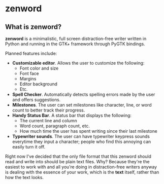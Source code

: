 zenword
=======

What is zenword?
----------------

__zenword__ is a minimalistic, full screen distraction-free writer written in
Python and running in the GTK+ framework through PyGTK bindings.

Planned features include:
* __Customizable editor__. Allows the user to customize the following:
    - Font color and size
    - Font face
    - Margins
    - Editor background
    - Etc.
* __Spell Checker__. Automatically detects spelling errors made by the user
  and offers suggestions.
* __Milestones__. The user can set milestones like character, line, or word
  count to better track their progress.
* __Handy Status Bar__. A status bar that displays the following:
    - The current line and column
    - Word count, paragraph count, etc.
    - How much time the user has spent writing since their last milestone
* __Typewriter sounds__. The user can have typewriter keypress sounds everytime
  they input a character; people who find this annoying can easily turn it off.

Right now I've decided that the only file format that this zenword should read
and write into should be plain text files. Why? Because they're the easiest to
work with and all you're doing in distraction-free writers anyway is dealing
with the essence of your work, which is the **text** itself, rather than how
the text looks.

